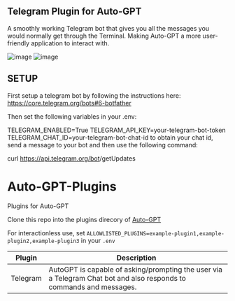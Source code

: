 ## Telegram Plugin for Auto-GPT

A smoothly working Telegram bot that gives you all the messages you would normally get through the Terminal.
Making Auto-GPT a more user-friendly application to interact with.


![image](https://user-images.githubusercontent.com/11997278/233675629-fb582ab6-f89f-4837-82c4-c21744427266.png)
![image](https://user-images.githubusercontent.com/11997278/233675683-eea9dd74-1c5e-436a-b745-95dff17c4951.png)


## SETUP
First setup a telegram bot by following the instructions here: https://core.telegram.org/bots#6-botfather

Then set the following variables in your .env:

TELEGRAM_ENABLED=True
TELEGRAM_API_KEY=your-telegram-bot-token
TELEGRAM_CHAT_ID=your-telegram-bot-chat-id
to obtain your chat id, send a message to your bot and then use the following command:

curl https://api.telegram.org/bot<your-telegram-bot-token>/getUpdates



# Auto-GPT-Plugins

Plugins for Auto-GPT

Clone this repo into the plugins direcory of [Auto-GPT](https://github.dev/Significant-Gravitas/Auto-GPT)

For interactionless use, set `ALLOWLISTED_PLUGINS=example-plugin1,example-plugin2,example-plugin3` in your `.env`

| Plugin   | Description                                                                                                         |
|----------|---------------------------------------------------------------------------------------------------------------------|
| Telegram | AutoGPT is capable of asking/prompting the user via a Telegram Chat bot and also responds to commands and messages. |

